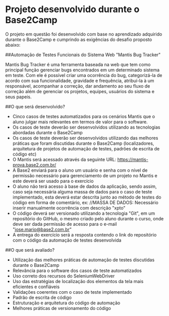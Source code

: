 # Projeto desenvolvido durante o Base2Camp

O projeto em questão foi desenvolvido com base no aprendizado adquirido durante o Base2Camp e cumprindo as exigências do desafio proposto abaixo:

##Automação de Testes Funcionais do Sistema Web "Mantis Bug Tracker"

Mantis Bug Tracker é uma ferramenta baseada na web que tem como principal função gerenciar bugs encontrados em um determinado sistema em teste. Com ele é possível criar uma ocorrência do bug, categorizá-la de acordo com sua funcionalidade, gravidade e frequência, atribuí-la à um responsável, acompanhar a correção, dar andamento ao seu fluxo de correção além de gerenciar os projetos, equipes, usuários do sistema e seus papeis.

##O que será desenvolvido?

* Cinco casos de testes automatizados para os cenários Mantis que o aluno julgar mais relevantes em termos de valor para o software.
* Os casos de teste deverão ser desenvolvidos utilizando as tecnologias abordadas durante o Base2Camp
* Os casos de teste deverão ser desenvolvidos utilizando das melhores práticas que foram discutidas durante o Base2Camp (localizadores, arquitetura de projetos de automação de testes, padrões de escrita de código etc)
* O Mantis será acessado através da seguinte URL: https://mantis-prova.base2.com.br/
* A Base2 enviará para o aluno um usuário e senha com o nível de permissão necessário para gerenciamento de um projeto no Mantis e este deverá ser usado para o exercício
* O aluno não terá acesso à base de dados da aplicação, sendo assim, caso seja necessária alguma massa de dados para o caso de teste implementado, esta deverá estar descrita junto ao método de testes do código em forma de comentário, ex: //MASSA DE DADOS: Necessário inserir manualmente  ocorrência com descrição "xpto"
* O código deverá ser versionado utilizando a tecnologia "Git", em um repositório do GitHub, o mesmo  criado pelo aluno durante o curso, onde deve ser dada permissão de acesso para o e-mail "jose.mario@base2.com.br"
* A entrega do exercício será a resposta contendo o link do repositório com o código da automação de testes desenvolvida

##O que será avaliado?

* Utilização das melhores práticas de automação de testes discutidas durante o Base2Camp
* Relevância para o software dos casos de teste automatizados
* Uso correto dos recursos do SeleniumWebDriver
* Uso das estratégias de localização dos elementos da tela mais eficientes e confiáveis
* Validações coerentes com o caso de teste implementado
* Padrão de escrita de código
* Estruturação e arquitetura do código de automação
* Melhores práticas de versionamento do código
